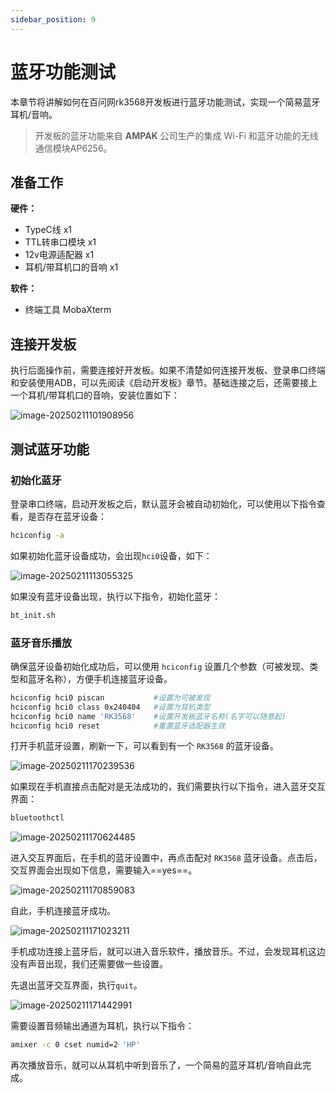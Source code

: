 ```yaml
---
sidebar_position: 9
---
```

# 蓝牙功能测试

本章节将讲解如何在百问网rk3568开发板进行蓝牙功能测试，实现一个简易蓝牙耳机/音响。

> 开发板的蓝牙功能来自 **AMPAK** 公司生产的集成 Wi-Fi 和蓝牙功能的无线通信模块AP6256。

## 准备工作

**硬件：**

- TypeC线 x1 
- TTL转串口模块 x1
- 12v电源适配器 x1
- 耳机/带耳机口的音响 x1

**软件：**

- 终端工具 MobaXterm

## 连接开发板

执行后面操作前，需要连接好开发板。如果不清楚如何连接开发板、登录串口终端和安装使用ADB，可以先阅读《启动开发板》章节。基础连接之后，还需要接上一个耳机/带耳机口的音响，安装位置如下：

![image-20250211101908956](images/image-20250211101908956.png)

## 测试蓝牙功能

### 初始化蓝牙

登录串口终端，启动开发板之后，默认蓝牙会被自动初始化，可以使用以下指令查看，是否存在蓝牙设备：

~~~bash
hciconfig -a
~~~

如果初始化蓝牙设备成功，会出现`hci0`设备，如下：

![image-20250211113055325](images/image-20250211113055325.png)

如果没有蓝牙设备出现，执行以下指令，初始化蓝牙：

~~~bash
bt_init.sh
~~~

### 蓝牙音乐播放

确保蓝牙设备初始化成功后，可以使用 `hciconfig` 设置几个参数（可被发现、类型和蓝牙名称），方便手机连接蓝牙设备。

~~~bash
hciconfig hci0 piscan           #设置为可被发现
hciconfig hci0 class 0x240404   #设置为耳机类型
hciconfig hci0 name 'RK3568'    #设置开发板蓝牙名称(名字可以随意起)
hciconfig hci0 reset            #重置蓝牙适配器生效
~~~

打开手机蓝牙设置，刷新一下，可以看到有一个 `RK3568` 的蓝牙设备。

![image-20250211170239536](images/image-20250211170239536.png)

如果现在手机直接点击配对是无法成功的，我们需要执行以下指令，进入蓝牙交互界面：
~~~bash
bluetoothctl
~~~

![image-20250211170624485](images/image-20250211170624485.png)

进入交互界面后，在手机的蓝牙设置中，再点击配对 `RK3568` 蓝牙设备。点击后，交互界面会出现如下信息，需要输入==yes==。

![image-20250211170859083](images/image-20250211170859083.png)

自此，手机连接蓝牙成功。

![image-20250211171023211](images/image-20250211171023211.png)

手机成功连接上蓝牙后，就可以进入音乐软件，播放音乐。不过，会发现耳机这边没有声音出现，我们还需要做一些设置。

先退出蓝牙交互界面，执行`quit`。

![image-20250211171442991](images/image-20250211171442991.png)

需要设置音频输出通道为耳机，执行以下指令：

~~~bash
amixer -c 0 cset numid=2 'HP'
~~~

再次播放音乐，就可以从耳机中听到音乐了，一个简易的蓝牙耳机/音响自此完成。